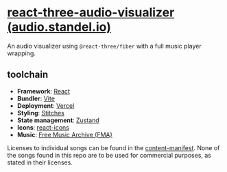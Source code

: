 # [react-three-audio-visualizer (audio.standel.io)](https://audio.standel.io/)

An audio visualizer using `@react-three/fiber` with a full music player wrapping.

## toolchain

- **Framework**: [React](https://reactjs.org/)
- **Bundler**: [Vite](https://vitejs.dev/)
- **Deployment**: [Vercel](https://vercel.com)
- **Styling**: [Stitches](https://stitches.dev/)
- **State management**: [Zustand](https://github.com/pmndrs/zustand)
- **Icons**: [react-icons](https://react-icons.github.io/react-icons/)
- **Music**: [Free Music Archive (FMA)](https://freemusicarchive.org/home)

Licenses to individual songs can be found in the [content-manifest](https://github.com/EthanStandel/react-three-audio-visualizer/blob/main/public/content-manifest.json). None of the songs found in this repo are to be used for commercial purposes, as stated in their licenses.
